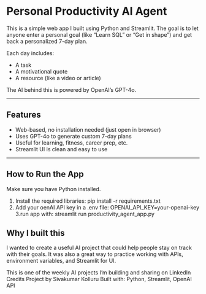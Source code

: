 # Personal Productivity AI Agent

This is a simple web app I built using Python and Streamlit. The goal is to let anyone enter a personal goal (like “Learn SQL” or “Get in shape”) and get back a personalized 7-day plan.

Each day includes:
- A task
- A motivational quote
- A resource (like a video or article)

The AI behind this is powered by OpenAI’s GPT-4o.

---

## Features

- Web-based, no installation needed (just open in browser)
- Uses GPT-4o to generate custom 7-day plans
- Useful for learning, fitness, career prep, etc.
- Streamlit UI is clean and easy to use

---

## How to Run the App

Make sure you have Python installed.

1. Install the required libraries:
pip install -r requirements.txt
2. Add your oenAI API key in a .env file:
OPENAI_API_KEY=your-openai-key
3.run  app with:
streamlit run productivity_agent_app.py

## Why I built this
I wanted to create a useful AI project that could help people stay on track with their goals. It was also a great way to practice working with APIs, environment variables, and Streamlit for UI.

This is one of the weekly AI projects I’m building and sharing on LinkedIn
Credits
Project by Sivakumar Kolluru
Built with: Python, Streamlit, OpenAI API